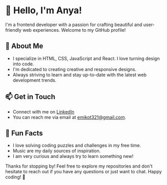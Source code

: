 # 👋 Hello, I'm Anya!

I'm a frontend developer with a passion for crafting beautiful and user-friendly web experiences. Welcome to my GitHub profile!

## 🌟 About Me

-  I specialize in HTML, CSS, JavaScript and React. I love turning design into code.
-  I'm dedicated to creating creative and responsive designs.
-  Always striving to learn and stay up-to-date with the latest web development trends.

## 📫 Get in Touch

-  Connect with me on [LinkedIn](https://www.linkedin.com/in/itsannaw/)
-  You can reach me via email at [emikot321@gmail.com](mailto:emikot321@gmail.com).

## 🌈 Fun Facts

-  I love solving coding puzzles and challenges in my free time.
-  Music are my daily sources of inspiration.
-  I am very curious and always try to learn something new!

Thanks for stopping by! Feel free to explore my repositories and don't hesitate to reach out if you have any questions or just want to chat. Happy coding! 🚀
